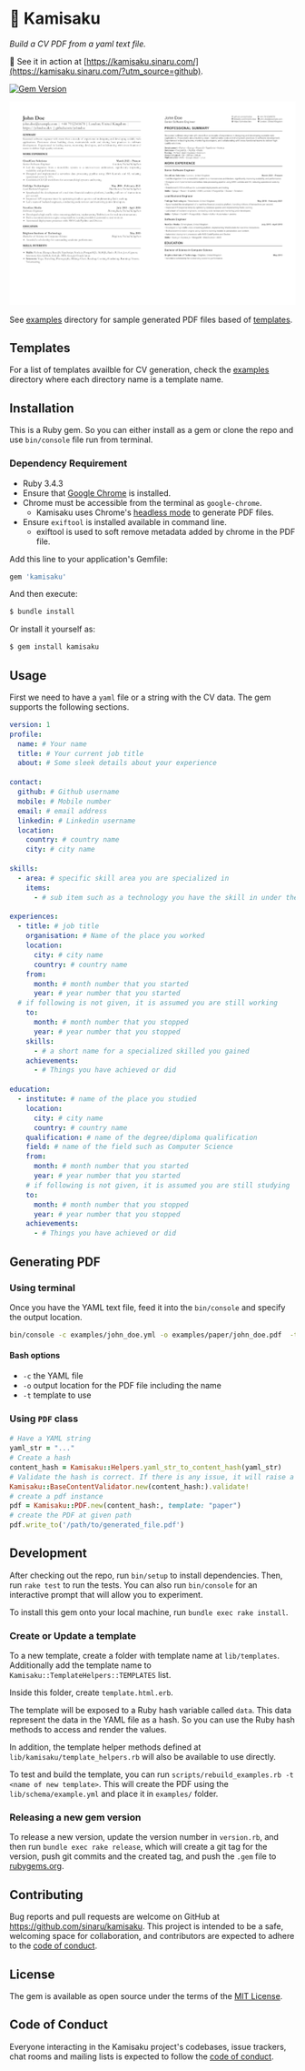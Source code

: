 # 📃 Kamisaku

*Build a CV PDF from a yaml text file.*

🚀 See it in action at [https://kamisaku.sinaru.com/](https://kamisaku.sinaru.com/?utm_source=github).

[![Gem Version](https://badge.fury.io/rb/kamisaku.svg)](https://badge.fury.io/rb/kamisaku)

![Kamisaku](kamisaku.png)

See [examples](/examples) directory for sample generated PDF files based of [templates](/lib/templates).

## Templates
For a list of templates availble for CV generation, check the [examples](/examples) directory where each directory name is a template name.

## Installation

This is a Ruby gem. So you can either install as a gem or clone the repo and use `bin/console` file run from terminal.

### Dependency Requirement
- Ruby 3.4.3
- Ensure that [Google Chrome](https://www.google.com/chrome/) is installed.
- Chrome must be accessible from the terminal as `google-chrome`.
  - Kamisaku uses Chrome's [headless mode](https://developer.chrome.com/docs/chromium/headless/) to generate PDF files.
- Ensure `exiftool` is installed available in command line.
  - exiftool is used to soft remove metadata added by chrome in the PDF file.

Add this line to your application's Gemfile:

```ruby
gem 'kamisaku'
```

And then execute:
```bash
$ bundle install
```
Or install it yourself as:
```bash
$ gem install kamisaku
```

## Usage

First we need to have a `yaml` file or a string with the CV data. The gem supports the following sections.

```yaml
version: 1
profile:
  name: # Your name
  title: # Your current job title
  about: # Some sleek details about your experience

contact:
  github: # Github username
  mobile: # Mobile number
  email: # email address
  linkedin: # Linkedin username
  location:
    country: # country name
    city: # city name

skills:
  - area: # specific skill area you are specialized in
    items:
      - # sub item such as a technology you have the skill in under the specialized area

experiences:
  - title: # job title
    organisation: # Name of the place you worked
    location:
      city: # city name
      country: # country name
    from:
      month: # month number that you started
      year: # year number that you started
  # if following is not given, it is assumed you are still working
    to:
      month: # month number that you stopped
      year: # year number that you stopped
    skills:
      - # a short name for a specialized skilled you gained
    achievements:
      - # Things you have achieved or did

education:
  - institute: # name of the place you studied
    location:
      city: # city name
      country: # country name
    qualification: # name of the degree/diploma qualification
    field: # name of the field such as Computer Science
    from:
      month: # month number that you started
      year: # year number that you started
    # if following is not given, it is assumed you are still studying
    to:
      month: # month number that you stopped
      year: # year number that you stopped
    achievements:
      - # Things you have achieved or did
```

## Generating PDF

### Using terminal

Once you have the YAML text file, feed it into the `bin/console` and specify the output location.

```bash
bin/console -c examples/john_doe.yml -o examples/paper/john_doe.pdf  -t paper
```

#### Bash options

- `-c` the YAML file
- `-o` output location for the PDF file including the name
- `-t` template to use

### Using `PDF` class

```ruby
# Have a YAML string
yaml_str = "..."
# Create a hash
content_hash = Kamisaku::Helpers.yaml_str_to_content_hash(yaml_str)
# Validate the hash is correct. If there is any issue, it will raise a ` Kamisaku::Error ` exception.
Kamisaku::BaseContentValidator.new(content_hash:).validate!
# create a pdf instance
pdf = Kamisaku::PDF.new(content_hash:, template: "paper")
# create the PDF at given path
pdf.write_to('/path/to/generated_file.pdf')
```

## Development

After checking out the repo, run `bin/setup` to install dependencies. Then, run `rake test` to run the tests. You can also run `bin/console` for an interactive prompt that will allow you to experiment.

To install this gem onto your local machine, run `bundle exec rake install`.

### Create or Update a template

To a new template, create a folder with template name at `lib/templates`. Additionally add the template name to `Kamisaku::TemplateHelpers::TEMPLATES` list.

Inside this folder, create `template.html.erb`.

The template will be exposed to a Ruby hash variable called `data`. This data represent the data in the YAML file as a hash. 
So you can use the Ruby hash methods to access and render the values.

In addition, the template helper methods defined at `lib/kamisaku/template_helpers.rb` will also be available to use directly. 

To test and build the template, you can run `scripts/rebuild_examples.rb -t <name of new template>`. This will create the PDF using the `lib/schema/example.yml`
and place it in `examples/` folder.

### Releasing a new gem version

To release a new version, update the version number in `version.rb`, and then run `bundle exec rake release`, which will create a git tag for the version, push git commits and the created tag, and push the `.gem` file to [rubygems.org](https://rubygems.org).

## Contributing

Bug reports and pull requests are welcome on GitHub at https://github.com/sinaru/kamisaku. This project is intended to be a safe, welcoming space for collaboration, and contributors are expected to adhere to the [code of conduct](https://github.com/[USERNAME]/kamisaku/blob/main/CODE_OF_CONDUCT.md).

## License

The gem is available as open source under the terms of the [MIT License](https://opensource.org/licenses/mit).

## Code of Conduct

Everyone interacting in the Kamisaku project's codebases, issue trackers, chat rooms and mailing lists is expected to follow the [code of conduct](https://github.com/[USERNAME]/kamisaku/blob/main/CODE_OF_CONDUCT.md).
